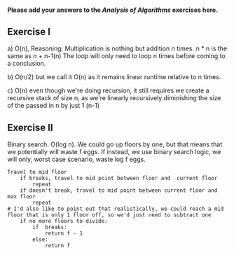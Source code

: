 #### Please add your answers to the ***Analysis of  Algorithms*** exercises here.

## Exercise I

a) O(n), Reasoning:
    Multiplication is nothing but addition n times.
    n * n is the same as
    n + n-1(n)
    The loop will only need to loop n times before coming to a conclusion. 


b) O(n/2) but we call it O(n) as it remains linear runtime relative to n times.


c) O(n) even though we're doing recursion, it still requires we create a recursive
    stack of size n, as we're linearly recursively diminishing the size of the passed
    in n by just 1 (n-1)

## Exercise II

Binary search. O(log n).
    We could go up floors by one, but that means that we potentially
    will waste f eggs.
    If instead, we use binary search logic, we will only, worst case scenario,
    waste log f eggs.
    
    Travel to mid floor
        if breaks, travel to mid point between floor and  current floor
            repeat
        if doesn't break, travel to mid point between current floor and max floor
            repeat
    # I'd also like to point out that realistically, we could reach a mid
    floor that is only 1 floor off, so we'd just need to subtract one
        if no more floors to divide:
            if  breaks:
                return f - 1
            else:
                return f
            